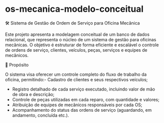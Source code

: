 # os-mecanica-modelo-conceitual

🛠️ Sistema de Gestão de Ordem de Serviço para Oficina Mecânica

Este projeto apresenta a modelagem conceitual de um banco de dados relacional, que representa o núcleo de um sistema de gestão para oficinas mecânicas.
O objetivo é estruturar de forma eficiente e escalável o controle de ordens de serviço, clientes, veículos, peças, serviços e equipes de mecânicos.

🎯 Propósito

O sistema visa oferecer um controle completo do fluxo de trabalho da oficina, permitindo:- Cadastro de clientes e seus respectivos veículos;
- Registro detalhado de cada serviço executado, incluindo valor de mão de obra e descrição;
- Controle de peças utilizadas em cada reparo, com quantidade e valores;
- Atribuição de equipes de mecânicos responsáveis por cada OS;
- Acompanhamento do status das ordens de serviço (aguardando, em andamento, concluída etc.).
